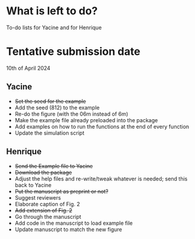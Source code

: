 # What is left to do?
To-do lists for Yacine and for Henrique

# Tentative submission date
10th of April 2024

## Yacine
- ~~Set the seed for the example~~
- Add the seed (812) to the example
- Re-do the figure (with the 06m instead of 6m)
- Make the example file already preloaded into the package
- Add examples on how to run the functions at the end of every function
- Update the simulation script

## Henrique
- ~~Send the Example file to Yacine~~
- ~~Download the package~~
- Adjust the help files and re-write/tweak whatever is needed; send this back to Yacine
- ~~Put the manuscript as preprint or not?~~
- Suggest reviewers
- Elaborate caption of Fig. 2
- ~~Add extension of Fig. 2~~
- Go through the manuscript
- Add code in the manuscript to load example file
- Update manuscript to match the new figure
